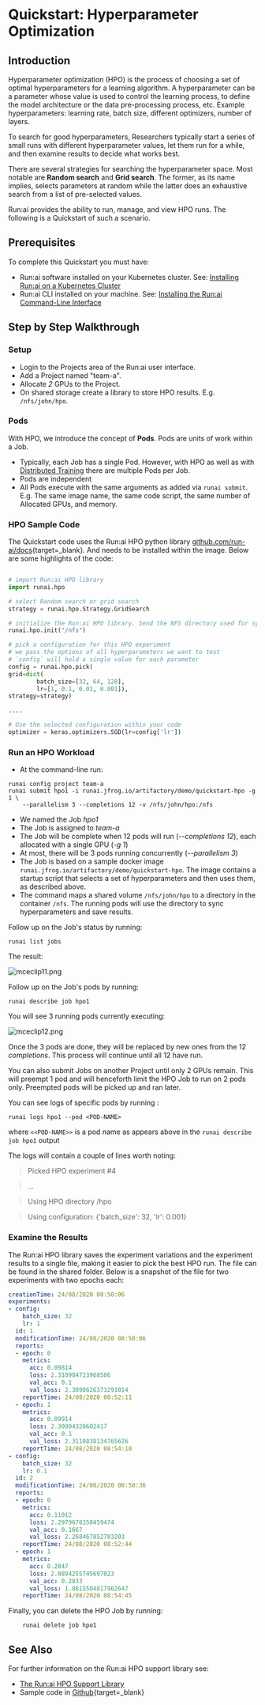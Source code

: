 # Quickstart: Hyperparameter Optimization

## Introduction

Hyperparameter optimization (HPO) is the process of choosing a set of optimal hyperparameters for a learning algorithm. A hyperparameter can be a parameter whose value is used to control the learning process, to define the model architecture or the data pre-processing process, etc. Example hyperparameters: learning rate, batch size, different optimizers, number of layers.

To search for good hyperparameters, Researchers typically start a series of small runs with different hyperparameter values, let them run for a while, and then examine results to decide what works best.

There are several strategies for searching the hyperparameter space. Most notable are __Random search__ and __Grid search__. The former, as its name implies, selects parameters at random while the latter does an exhaustive search from a list of pre-selected values.

Run:ai provides the ability to run, manage, and view HPO runs. The following is a Quickstart of such a scenario.

## Prerequisites

To complete this Quickstart you must have:

*   Run:ai software installed on your Kubernetes cluster. See: [Installing Run:ai on a Kubernetes Cluster](../../admin/runai-setup/installation-types.md)
*   Run:ai CLI installed on your machine. See: [Installing the Run:ai Command-Line Interface](../../admin/researcher-setup/cli-install.md)

## Step by Step Walkthrough

### Setup

*  Login to the Projects area of the Run:ai user interface.
*  Add a Project named "team-a".
*  Allocate _2_ GPUs to the Project.
*  On shared storage create a library to store HPO results. E.g. ``/nfs/john/hpo``.

### Pods

With HPO, we introduce the concept of __Pods__. Pods are units of work within a Job. 

* Typically, each Job has a single Pod. However, with HPO as well as with [Distributed Training](walkthrough-distributed-training.md) there are multiple Pods per Job. 
* Pods are independent
* All Pods execute with the same arguments as added via ``runai submit``. E.g. The same image name, the same code script, the same number of Allocated GPUs, and memory.

### HPO Sample Code

The Quickstart code uses the Run:ai HPO python library [github.com/run-ai/docs](https://github.com/run-ai/docs/tree/master/quickstart/hpo){target=_blank}. And needs to be installed within the image. Below are some highlights of the code: 

``` python

# import Run:ai HPO library
import runai.hpo

# select Random search or grid search
strategy = runai.hpo.Strategy.GridSearch

# initialize the Run:ai HPO library. Send the NFS directory used for sync
runai.hpo.init("/nfs")

# pick a configuration for this HPO experiment
# we pass the options of all hyperparameters we want to test
# `config` will hold a single value for each parameter
config = runai.hpo.pick(
grid=dict(
        batch_size=[32, 64, 128],
        lr=[1, 0.1, 0.01, 0.001]),
strategy=strategy)

....

# Use the selected configuration within your code
optimizer = keras.optimizers.SGD(lr=config['lr'])
```

### Run an HPO Workload

*   At the command-line run:

```
runai config project team-a 
runai submit hpo1 -i runai.jfrog.io/artifactory/demo/quickstart-hpo -g 1 \
    --parallelism 3 --completions 12 -v /nfs/john/hpo:/nfs
```

*   We named the Job _hpo1_
*   The Job is assigned to _team-a_
*   The Job will be complete when 12 pods will run (_--completions 12_), each allocated with a single GPU (_-g 1_)
*   At most, there will be 3 pods running concurrently (_--parallelism 3_)
*   The Job is based on a sample docker image ``runai.jfrog.io/artifactory/demo/quickstart-hpo``. The image contains a startup script that selects a set of hyperparameters and then uses them, as described above. 
*   The command maps a shared volume ``/nfs/john/hpo`` to a directory in the container ``/nfs``. The running pods will use the directory to sync hyperparameters and save results.


Follow up on the Job's status by running:

```
runai list jobs
```

The result:

![mceclip11.png](img/hpo1.png)

Follow up on the Job's pods by running:

```
runai describe job hpo1 
```

You will see 3 running pods currently executing:

![mceclip12.png](img/hpo2.png)

Once the 3 pods are done, they will be replaced by new ones from the 12 _completions_. This process will continue until all 12 have run.

You can also submit Jobs on another Project until only 2 GPUs remain. This will preempt 1 pod and will henceforth limit the HPO Job to run on 2 pods only. Preempted pods will be picked up and ran later.


You can see logs of specific pods by running :

```
runai logs hpo1 --pod <POD-NAME>
```

where ``<<POD-NAME>>`` is a pod name as appears above in the ``runai describe job hpo1`` output 

The logs will contain a couple of lines worth noting:

> Picked HPO experiment #4

> ...

> Using HPO directory /hpo

> Using configuration: {'batch_size': 32, 'lr': 0.001}

### Examine the Results

The Run:ai HPO library saves the experiment variations and the experiment results to a single file, making it easier to pick the best HPO run. The file can be found in the shared folder. Below is a snapshot of the file for two experiments with two epochs each:

``` YAML
creationTime: 24/08/2020 08:50:06
experiments:
- config:
    batch_size: 32
    lr: 1
  id: 1
  modificationTime: 24/08/2020 08:50:06
  reports:
  - epoch: 0
    metrics:
      acc: 0.09814
      loss: 2.310984723968506
      val_acc: 0.1
      val_loss: 2.3098626373291014
    reportTime: 24/08/2020 08:52:11
  - epoch: 1
    metrics:
      acc: 0.09914
      loss: 2.30994320602417
      val_acc: 0.1
      val_loss: 2.3110838134765626
    reportTime: 24/08/2020 08:54:10
- config:
    batch_size: 32
    lr: 0.1
  id: 2
  modificationTime: 24/08/2020 08:50:36
  reports:
  - epoch: 0
    metrics:
      acc: 0.11012
      loss: 2.2979678358459474
      val_acc: 0.1667
      val_loss: 2.268467852783203
    reportTime: 24/08/2020 08:52:44
  - epoch: 1
    metrics:
      acc: 0.2047
      loss: 2.0894255745697023
      val_acc: 0.2833
      val_loss: 1.8615504817962647
    reportTime: 24/08/2020 08:54:45
```

Finally, you can delete the HPO Job by running:

        runai delete job hpo1



## See Also

For further information on the Run:ai HPO support library see:

* [The Run:ai HPO Support Library](../scheduling/hpo.md)
* Sample code in [Github](https://github.com/run-ai/docs/tree/master/quickstart/hpo){target=_blank}



